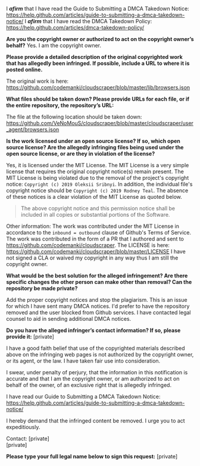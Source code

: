 I ***afirm*** that I have read the Guide to Submitting a DMCA Takedown 
Notice: https://help.github.com/articles/guide-to-submitting-a-dmca-takedown-notice/ 
I ***afirm*** that I have read the DMCA Takedown Policy: 
https://help.github.com/articles/dmca-takedown-policy/

**Are you the copyright owner or authorized to act on the copyright owner’s behalf?** 
Yes. I am the copyright owner.

**Please provide a detailed description of the original copyrighted work that has allegedly been infringed. If possible, include a URL to where it is posted online.**

The original work is here: 
https://github.com/codemanki/cloudscraper/blob/master/lib/browsers.json

**What files should be taken down? Please provide URLs for each file, or if the entire repository, the repository’s URL:**

The file at the following location should be taken down: https://github.com/VeNoMouS/cloudscraper/blob/master/cloudscraper/user_agent/browsers.json

**Is the work licensed under an open source license? If so, which open source license? Are the allegedly infringing files being used under the open source license, or are they in violation of the license?**

Yes, it is licensed under the MIT License. The MIT License is a very simple license that requires the original copyright notice(s) remain present. The MIT License is being violated due to the removal of the project's copyright notice: `Copyright (c) 2019 Oleksii Sribnyi`. In addition, the individual file's copyright notice should be `Copyright (c) 2019 Rodney Teal`. The absence of these notices is a clear violation of the MIT License as quoted below.

> The above copyright notice and this permission notice shall be included in all copies or substantial portions of the Software.

Other information: 
The work was contributed under the MIT License in accordance to the `inbound = outbound` clause of 
Github's Terms of Service. The work was contributed in the form of a PR that I authored and sent to 
https://github.com/codemanki/cloudscraper. The LICENSE is here: 
https://github.com/codemanki/cloudscraper/blob/master/LICENSE 
I have not signed a CLA or waived my copyright in any way thus I am still the copyright owner.

**What would be the best solution for the alleged infringement? Are there specific changes the other person can make other than removal? Can the repository be made private?**

Add the proper copyright notices and stop the plagiarism. This is an issue for which I have sent many DMCA notices. I'd prefer to have the repository removed and the user blocked from Github services. I have contacted legal counsel to aid in sending additional DMCA notices.

**Do you have the alleged infringer’s contact information? If so, please provide it:** 
[private]  

I have a good faith belief that use of the copyrighted materials described above on the infringing web pages is not authorized by the copyright owner, or its agent, or the law. I have taken fair use into consideration.

I swear, under penalty of perjury, that the information in this notification is accurate and that I am the copyright owner, or am authorized to act on behalf of the owner, of an exclusive right that is allegedly infringed.

I have read our Guide to Submitting a DMCA Takedown Notice: https://help.github.com/articles/guide-to-submitting-a-dmca-takedown-notice/

I hereby demand that the infringed content be removed. I urge you to act expeditiously.

Contact: 
[private]  
[private]  

**Please type your full legal name below to sign this request:** 
[private]  
